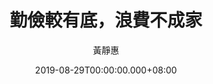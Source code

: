 ---
issue: 341
title: 勤儉較有底，浪費不成家
author: 黃靜惠
date: 2019-08-29T00:00:00.000+08:00
topic: 生活
difficulty: 1
wikidata: Q98095784
wikidata_link: https://www.wikidata.org/wiki/Q98095784
author_wikidata_link: https://www.wikidata.org/wiki/Q98096347
author_wikidata: Q98096347
---